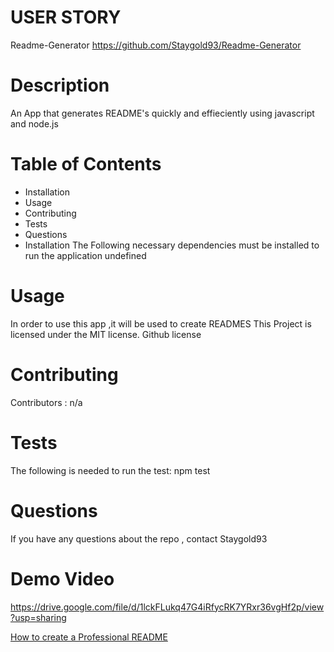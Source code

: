 

# USER STORY
Readme-Generator
https://github.com/Staygold93/Readme-Generator

 # Description
An App that generates README's quickly and effieciently using javascript and node.js

# Table of Contents
* Installation
* Usage
* Contributing
* Tests
* Questions
* Installation
The Following necessary dependencies must be installed to run the application undefined

# Usage
In order to use this app ,it will be used to create READMES This Project is licensed under the MIT license. Github license

# Contributing
Contributors : n/a

# Tests
The following is needed to run the test: npm test

# Questions
If you have any questions about the repo , contact Staygold93

# Demo Video 
https://drive.google.com/file/d/1lckFLukq47G4iRfycRK7YRxr36vgHf2p/view?usp=sharing 


[How to create a Professional README](https://coding-boot-camp.github.io/full-stack/github/professional-readme-guide)
